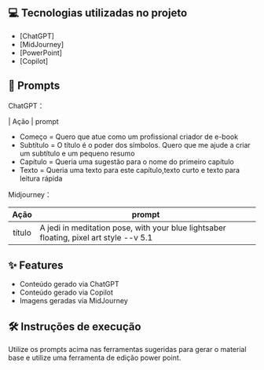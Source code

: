## 💻 Tecnologias utilizadas no projeto

- [ChatGPT]
- [MidJourney]
- [PowerPoint]
- [Copilot]

## 🧠 Prompts


ChatGPT：

|   Ação   | prompt                                                                                                                                                                                                                                                           
-  Começo = Quero que atue como um profissional criador de e-book 
- Subtítulo = O título é o poder dos símbolos. Quero que me ajude a criar um subtítulo e um pequeno resumo
- Capítulo =  Queria uma sugestão para o nome do primeiro capítulo
- Texto = Queria uma texto para este capítulo,texto curto e texto para leitura rápida 


Midjourney：

|  Ação  | prompt                                                                                 |
| :----: | -------------------------------------------------------------------------------------- |
| título | A jedi in meditation pose, with your blue lightsaber floating, pixel art style --v 5.1 |

## ✨ Features

- Conteúdo gerado via ChatGPT
- Conteúdo gerado via Copilot
- Imagens geradas via MidJourney



## 🛠️ Instruções de execução

Utilize os prompts acima nas ferramentas sugeridas para gerar o material base e utilize uma ferramenta de edição power point.
